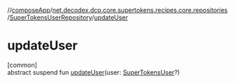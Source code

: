 //[composeApp](../../../index.md)/[net.decodex.dcp.core.supertokens.recipes.core.repositories](../index.md)/[SuperTokensUserRepository](index.md)/[updateUser](update-user.md)

# updateUser

[common]\
abstract suspend fun [updateUser](update-user.md)(user: [SuperTokensUser](../../net.decodex.dcp.core.supertokens.models/-super-tokens-user/index.md)?)
